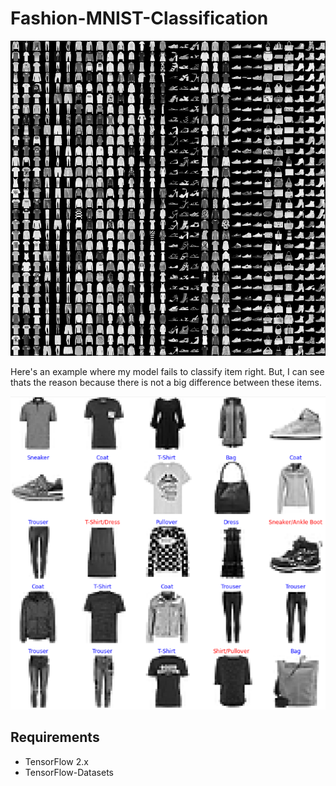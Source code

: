 # Fashion-MNIST-Classification 

![Alt Text](Images/Data_items.png)



Here's an example where my model fails to classify item right. But, I can see thats the reason because there is not a big difference between these items. 

<img src="Images/Model_Classification.PNG">



## Requirements
- TensorFlow 2.x
- TensorFlow-Datasets
